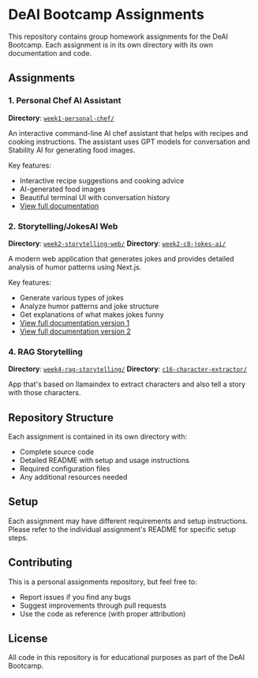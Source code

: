 # DeAI Bootcamp Assignments

This repository contains group homework assignments for the DeAI Bootcamp. Each assignment is in its own directory with its own documentation and code.

## Assignments

### 1. Personal Chef AI Assistant
**Directory**: [`week1-personal-chef/`](week1-personal-chef/)

An interactive command-line AI chef assistant that helps with recipes and cooking instructions. The assistant uses GPT models for conversation and Stability AI for generating food images.

Key features:
- Interactive recipe suggestions and cooking advice
- AI-generated food images
- Beautiful terminal UI with conversation history
- [View full documentation](personal-chef/README.md)

### 2. Storytelling/JokesAI Web
**Directory**: [`week2-storytelling-web/`](week2-storytelling-web/)
**Directory**: [`week2-c8-jokes-ai/`](week2-c8-jokes-ai/)

A modern web application that generates jokes and provides detailed analysis of humor patterns using Next.js.

Key features:
- Generate various types of jokes
- Analyze humor patterns and joke structure
- Get explanations of what makes jokes funny
- [View full documentation version 1](week2-storytelling-web/README.md)
- [View full documentation version 2](week2-c8-jokes-ai/README.md)

### 4. RAG Storytelling
**Directory**: [`week4-rag-storytelling/`](week4-rag-storytelling/)
**Directory**: [`c16-character-extractor/`](c16-character-extractor/)

App that's based on llamaindex to extract characters and also tell a story with those characters.

## Repository Structure

Each assignment is contained in its own directory with:
- Complete source code
- Detailed README with setup and usage instructions
- Required configuration files
- Any additional resources needed

## Setup

Each assignment may have different requirements and setup instructions. Please refer to the individual assignment's README for specific setup steps.

## Contributing

This is a personal assignments repository, but feel free to:
- Report issues if you find any bugs
- Suggest improvements through pull requests
- Use the code as reference (with proper attribution)

## License

All code in this repository is for educational purposes as part of the DeAI Bootcamp. 
